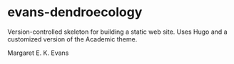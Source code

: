 # evans-dendroecology
Version-controlled skeleton for building a static web site.
Uses Hugo and a customized version of the Academic theme.

Margaret E. K. Evans
